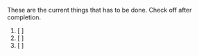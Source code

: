These are the current things that has to be done. Check off after completion.

1. [ ] 
2. [ ] 
3. [ ] 
